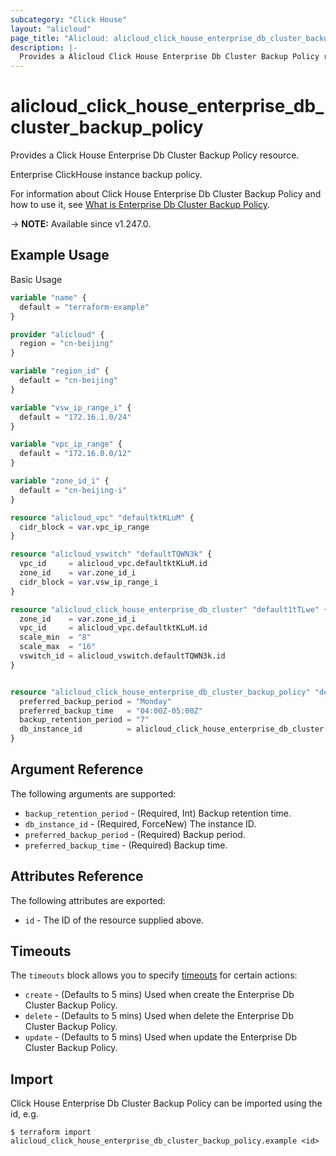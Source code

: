 ```yaml
---
subcategory: "Click House"
layout: "alicloud"
page_title: "Alicloud: alicloud_click_house_enterprise_db_cluster_backup_policy"
description: |-
  Provides a Alicloud Click House Enterprise Db Cluster Backup Policy resource.
---
```


# alicloud_click_house_enterprise_db_cluster_backup_policy

Provides a Click House Enterprise Db Cluster Backup Policy resource.

Enterprise ClickHouse instance backup policy.

For information about Click House Enterprise Db Cluster Backup Policy and how to use it, see [What is Enterprise Db Cluster Backup Policy](https://next.api.alibabacloud.com/document/clickhouse/2023-05-22/CreateBackupPolicy).

-> **NOTE:** Available since v1.247.0.

## Example Usage

Basic Usage

```terraform
variable "name" {
  default = "terraform-example"
}

provider "alicloud" {
  region = "cn-beijing"
}

variable "region_id" {
  default = "cn-beijing"
}

variable "vsw_ip_range_i" {
  default = "172.16.1.0/24"
}

variable "vpc_ip_range" {
  default = "172.16.0.0/12"
}

variable "zone_id_i" {
  default = "cn-beijing-i"
}

resource "alicloud_vpc" "defaultktKLuM" {
  cidr_block = var.vpc_ip_range
}

resource "alicloud_vswitch" "defaultTQWN3k" {
  vpc_id     = alicloud_vpc.defaultktKLuM.id
  zone_id    = var.zone_id_i
  cidr_block = var.vsw_ip_range_i
}

resource "alicloud_click_house_enterprise_db_cluster" "default1tTLwe" {
  zone_id    = var.zone_id_i
  vpc_id     = alicloud_vpc.defaultktKLuM.id
  scale_min  = "8"
  scale_max  = "16"
  vswitch_id = alicloud_vswitch.defaultTQWN3k.id
}


resource "alicloud_click_house_enterprise_db_cluster_backup_policy" "default" {
  preferred_backup_period = "Monday"
  preferred_backup_time   = "04:00Z-05:00Z"
  backup_retention_period = "7"
  db_instance_id          = alicloud_click_house_enterprise_db_cluster.default1tTLwe.id
}
```

## Argument Reference

The following arguments are supported:
* `backup_retention_period` - (Required, Int) Backup retention time.
* `db_instance_id` - (Required, ForceNew) The instance ID.
* `preferred_backup_period` - (Required) Backup period.
* `preferred_backup_time` - (Required) Backup time.

## Attributes Reference

The following attributes are exported:
* `id` - The ID of the resource supplied above.

## Timeouts

The `timeouts` block allows you to specify [timeouts](https://www.terraform.io/docs/configuration-0-11/resources.html#timeouts) for certain actions:
* `create` - (Defaults to 5 mins) Used when create the Enterprise Db Cluster Backup Policy.
* `delete` - (Defaults to 5 mins) Used when delete the Enterprise Db Cluster Backup Policy.
* `update` - (Defaults to 5 mins) Used when update the Enterprise Db Cluster Backup Policy.

## Import

Click House Enterprise Db Cluster Backup Policy can be imported using the id, e.g.

```shell
$ terraform import alicloud_click_house_enterprise_db_cluster_backup_policy.example <id>
```